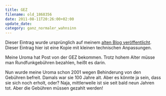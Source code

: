 ```yaml
---
title: GEZ
filename: old_1868356
date: 2011-08-11T20:26:00+02:00
update_date:
category: ganz_normaler_wahnsinn
---
```

Dieser Eintrag wurde ursprünglich auf meinem [alten Blog veröffentlicht](https://stu.blogger.de/stories/1868356/). Dieser Eintrag hier ist eine Kopie mit kleinen technischen Anpassungen.

Meine Uroma hat Post von der GEZ bekommen. Trotz hohem Alter müsse man Rundfunkgebühren bezahlen, heißt es darin.

Nun wurde meine Uroma schon 2001 wegen Behinderung von den Gebühren befreit. Damals war sie 100 Jahre alt. Aber es könnte ja sein, dass sie sich noch erholt, oder? Naja, mittlerweile ist sie seit bald neun Jahren tot. Aber die Gebühren müssen gezahlt werden!
